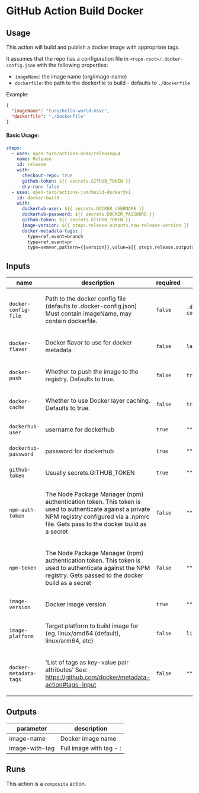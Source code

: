 # GitHub Action Build Docker

<!-- prettier-ignore-start -->
<!-- action-docs-description source="action.yaml"  -->
<!-- prettier-ignore-end -->

## Usage

This action will build and publish a docker image with appropriate tags.

It assumes that the repo has a configuration file in `<repo-root>/.docker-config.json` with the following properties:

- `imageName`: the image name (org/image-name)
- `dockerfile`: the path to the dockerfile to build - defaults to `./Dockerfile`

Example:

```json
{
  "imageName": "turo/hello-world-msvc",
  "dockerfile": "./Dockerfile"
}
```

#### Basic Usage:

```yaml
steps:
  - uses: open-turo/actions-node/release@v4
    name: Release
    id: release
    with:
      checkout-repo: true
      github-token: ${{ secrets.GITHUB_TOKEN }}
      dry-run: false
  - uses: open-turo/actions-jvm/build-docker@v1
    id: docker-build
    with:
      dockerhub-user: ${{ secrets.DOCKER_USERNAME }}
      dockerhub-password: ${{ secrets.DOCKER_PASSWORD }}
      github-token: ${{ secrets.GITHUB_TOKEN }}
      image-version: ${{ steps.release.outputs.new-release-version }}
      docker-metadata-tags: |
        type=ref,event=branch
        type=ref,event=pr
        type=semver,pattern={{version}},value=${{ steps.release.outputs.new-release-version }}
```

<!-- prettier-ignore-start -->
<!-- action-docs-inputs source="action.yaml" -->
## Inputs

| name | description | required | default |
| --- | --- | --- | --- |
| `docker-config-file` | <p>Path to the docker config file (defaults to .docker-config.json) Must contain imageName, may contain dockerfile.</p> | `false` | `.docker-config.json` |
| `docker-flavor` | <p>Docker flavor to use for docker metadata</p> | `false` | `latest=false ` |
| `docker-push` | <p>Whether to push the image to the registry. Defaults to true.</p> | `false` | `true` |
| `docker-cache` | <p>Whether to use Docker layer caching. Defaults to true.</p> | `false` | `true` |
| `dockerhub-user` | <p>username for dockerhub</p> | `true` | `""` |
| `dockerhub-password` | <p>password for dockerhub</p> | `true` | `""` |
| `github-token` | <p>Usually secrets.GITHUB_TOKEN</p> | `true` | `""` |
| `npm-auth-token` | <p>The Node Package Manager (npm) authentication token. This token is used to authenticate against a private NPM registry configured via a .npmrc file. Gets pass to the docker build as a secret</p> | `false` | `""` |
| `npm-token` | <p>The Node Package Manager (npm) authentication token. This token is used to authenticate against the NPM registry. Gets passed to the docker build as a secret</p> | `false` | `""` |
| `image-version` | <p>Docker image version</p> | `true` | `""` |
| `image-platform` | <p>Target platform to build image for (eg. linux/amd64 (default), linux/arm64, etc)</p> | `false` | `linux/amd64` |
| `docker-metadata-tags` | <p>'List of tags as key-value pair attributes' See: https://github.com/docker/metadata-action#tags-input</p> | `false` | `""` |
<!-- action-docs-inputs source="action.yaml" -->
<!-- action-docs-outputs source="action.yaml"  -->

## Outputs

| parameter      | description                                        |
| -------------- | -------------------------------------------------- |
| image-name     | Docker image name                                  |
| image-with-tag | Full image with tag - <image-name>:<image-version> |

<!-- action-docs-runs source="action.yaml"  -->

## Runs

This action is a `composite` action.

<!-- action-docs-usage source="action.yaml"   -->
<!-- prettier-ignore-end -->
